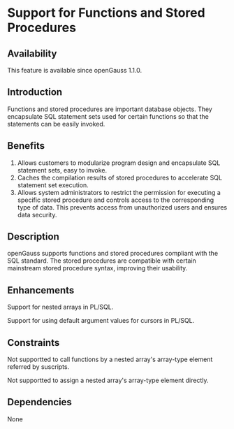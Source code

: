 # Support for Functions and Stored Procedures<a name="EN-US_TOPIC_0000001135665705"></a>

## Availability<a name="section56086982"></a>

This feature is available since openGauss 1.1.0.

## Introduction<a name="section35020791"></a>

Functions and stored procedures are important database objects. They encapsulate SQL statement sets used for certain functions so that the statements can be easily invoked.

## Benefits<a name="section46751668"></a>

1.  Allows customers to modularize program design and encapsulate SQL statement sets, easy to invoke.
2.  Caches the compilation results of stored procedures to accelerate SQL statement set execution.
3.  Allows system administrators to restrict the permission for executing a specific stored procedure and controls access to the corresponding type of data. This prevents access from unauthorized users and ensures data security.

## Description<a name="section18111828"></a>

openGauss  supports functions and stored procedures compliant with the SQL standard. The stored procedures are compatible with certain mainstream stored procedure syntax, improving their usability.

## Enhancements<a name="section28788730"></a>

Support for nested arrays in PL/SQL.

Support for using default argument values for cursors in PL/SQL.

## Constraints<a name="section06531946143616"></a>

Not supportted to call functions by a nested array's array-type element referred by suscripts.

Not supportted to assign a nested array's array-type element directly.

## Dependencies<a name="section57771982"></a>

None

